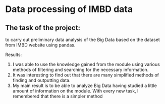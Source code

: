 # Data processing of IMBD data 
## The task of the project:
to carry out preliminary data analysis of the Big Data based on the dataset from IMBD website using pandas. 

Results:
1. I was able to use the knowledge gained from the module using various methods of filtering and searching for the necessary information.
2. It was interesting to find out that there are many simplified methods of finding and outputting data.
3. My main result is to be able to analyze Big Data having studied a little amount of information on the module. With every new task, I remembered that there is a simpler method
